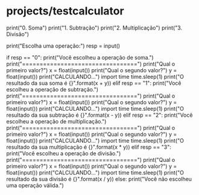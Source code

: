 # projects/testcalculator

print("0. Soma")
print("1. Subtração")
print("2. Multiplicação")
print("3. Divisão")

print("Escolha uma operação:")
resp = input()

if resp == "0": 
    print("Você escolheu a operação de soma.")
    print("=================================")
    print("Qual o primeiro valor?")
    x = float(input())
    print("Qual o segundo valor?")
    y = float(input())
    print("CALCULANDO...")
    import time
    time.sleep(1)
    print("O resultado da sua soma é {}".format(x + y))
elif resp == "1":
    print("Você escolheu a operação de subtração.")
    print("=================================")
    print("Qual o primeiro valor?")
    x = float(input())
    print("Qual o segundo valor?")
    y = float(input())
    print("CALCULANDO...")
    import time
    time.sleep(1)
    print("O resultado da sua subtração é {}".format(x - y))
elif resp == "2":
    print("Você escolheu a operação de multiplicação.")
    print("=================================")
    print("Qual o primeiro valor?")
    x = float(input())
    print("Qual o segundo valor?")
    y = float(input())
    print("CALCULANDO...")
    import time
    time.sleep(1)
    print("O resultado da sua multiplicação é {}".format(x * y))
elif resp == "3":
    print("Você escolheu a operação de divisão.")
    print("=================================")
    print("Qual o primeiro valor?")
    x = float(input())
    print("Qual o segundo valor?")
    y = float(input())
    print("CALCULANDO...")
    import time
    time.sleep(1)
    print("O resultado da sua divisão é {}".format(x / y))
else:
    print("Você não escolheu uma operação válida.")
